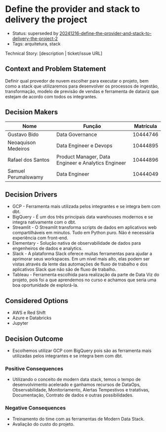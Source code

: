 # Define the provider and stack to delivery the project

- Status: superseded by [20241216-define-the-provider-and-stack-to-delivery-the-project-2](20241216-define-the-provider-and-stack-to-delivery-the-project-2.md) 
- Tags: arquitetura, stack

Technical Story: [description | ticket/issue URL] <!-- optional -->

## Context and Problem Statement

Definir qual provedor de nuvem escolher para executar o projeto, bem como a stack que utilizaremos para desenvolver os processos de ingestão, transformação, modelo de previsão de vendas e ferramenta de dataviz que estejam de acordo com todos os integrantes.

## Decision Makers <!-- optional -->

| Nome                    | Função                                               | Matrícula |
|-------------------------|------------------------------------------------------|-----------|
| Gustavo Bido            | Data Governance                                      | 10444746  |
| Neoaquison Medeiros     | Data Engineer e Devops                               | 10444895  |
| Rafael dos Santos       | Product Manager, Data Engineer e Analytics Engineer  | 10444896  |
| Samuel Perumalswamy     | Data Engineer                                        | 10444049  |

## Decision Drivers <!-- optional -->

- GCP - Ferramenta mais utilizada pelos integrantes e se integra bem com dbt.
- BigQuery - É um dos três principais data warehouses modernos e se integra nativamente com o dbt.
- Streamlit - O Streamlit transforma scripts de dados em aplicativos web compartilháveis em minutos. Tudo em Python puro. Não é necessária experiência com front-end.
- Elementary - Solução nativa de observabilidade de dados para engenheiros de dados e analytics.
- Slack - A plataforma Slack oferece muitas ferramentas para ajudar a aprimorar seus workspaces. Em um nível mais alto, elas podem ser vistas através da lente das automações de fluxo de trabalho e dos aplicativos Slack que não são de fluxo de trabalho.
- Tableau - Ferramenta escolhida para realização da parte de Data Viz do projeto, pois foi a que aprendemos no curso e achamos que seria uma boa oportunidade de explorá-la.

## Considered Options

- AWS e Red Shift
- Azure e Databricks
- Jupyter

## Decision Outcome

- Escolhemos utilizar GCP com BigQuery pois são as ferramenta mais utilizadas pelos integrantes e se integra bem com dbt.

### Positive Consequences <!-- optional -->

- Utilizando o conceito de modern data stack, temos o tempo de desenvolvimento acelerado e ganhamos recursos de DataOps, Observabilidade, Monitoriamento, Alertas Tempestivos e tratativas, Documentação, Contrato de dados e outras possibilidades.


### Negative Consequences <!-- optional -->

- Treinamento do time com as ferramentas de Modern Data Stack.
- Avaliação do custo do projeto.